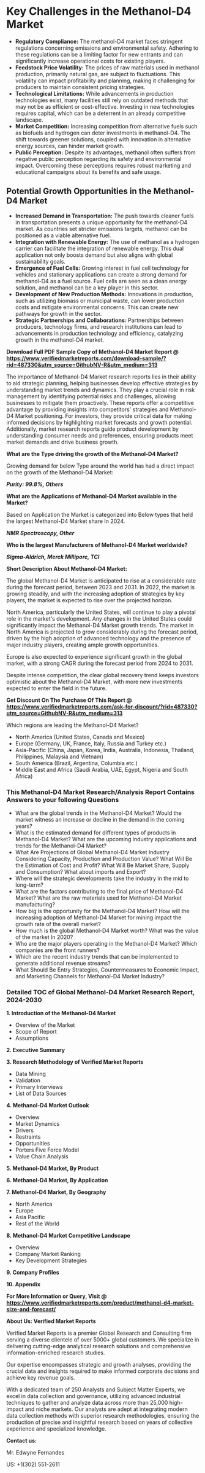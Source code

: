 <p class=""><h1>Key Challenges in the Methanol-D4 Market</h1><ul>    <li><strong>Regulatory Compliance:</strong> The methanol-D4 market faces stringent regulations concerning emissions and environmental safety. Adhering to these regulations can be a limiting factor for new entrants and can significantly increase operational costs for existing players.</li>    <li><strong>Feedstock Price Volatility:</strong> The prices of raw materials used in methanol production, primarily natural gas, are subject to fluctuations. This volatility can impact profitability and planning, making it challenging for producers to maintain consistent pricing strategies.</li>    <li><strong>Technological Limitations:</strong> While advancements in production technologies exist, many facilities still rely on outdated methods that may not be as efficient or cost-effective. Investing in new technologies requires capital, which can be a deterrent in an already competitive landscape.</li>    <li><strong>Market Competition:</strong> Increasing competition from alternative fuels such as biofuels and hydrogen can deter investments in methanol-D4. The shift towards greener solutions, coupled with innovation in alternative energy sources, can hinder market growth.</li>    <li><strong>Public Perception:</strong> Despite its advantages, methanol often suffers from negative public perception regarding its safety and environmental impact. Overcoming these perceptions requires robust marketing and educational campaigns about its benefits and safe usage.</li></ul><h2>Potential Growth Opportunities in the Methanol-D4 Market</h1><ul>    <li><strong>Increased Demand in Transportation:</strong> The push towards cleaner fuels in transportation presents a unique opportunity for the methanol-D4 market. As countries set stricter emissions targets, methanol can be positioned as a viable alternative fuel.</li>    <li><strong>Integration with Renewable Energy:</strong> The use of methanol as a hydrogen carrier can facilitate the integration of renewable energy. This dual application not only boosts demand but also aligns with global sustainability goals.</li>    <li><strong>Emergence of Fuel Cells:</strong> Growing interest in fuel cell technology for vehicles and stationary applications can create a strong demand for methanol-D4 as a fuel source. Fuel cells are seen as a clean energy solution, and methanol can be a key player in this sector.</li>    <li><strong>Development of New Production Methods:</strong> Innovations in production, such as utilizing biomass or municipal waste, can lower production costs and mitigate environmental concerns. This can create new pathways for growth in the sector.</li>    <li><strong>Strategic Partnerships and Collaborations:</strong> Partnerships between producers, technology firms, and research institutions can lead to advancements in production technology and efficiency, catalyzing growth in the methanol-D4 market.</li></ul></p><p class=""><strong>Download Full PDF Sample Copy of Methanol-D4 Market Report @ <a href="https://www.verifiedmarketreports.com/download-sample/?rid=487330&utm_source=GithubNV-R&utm_medium=313" target="_blank">https://www.verifiedmarketreports.com/download-sample/?rid=487330&utm_source=GithubNV-R&utm_medium=313</a></strong></p><p>The importance of&nbsp;Methanol-D4 Market research reports lies in their ability to aid strategic planning, helping businesses develop effective strategies by understanding market trends and dynamics. They play a crucial role in risk management by identifying potential risks and challenges, allowing businesses to mitigate them proactively. These reports offer a competitive advantage by providing insights into competitors' strategies and Methanol-D4 Market positioning. For investors, they provide critical data for making informed decisions by highlighting market forecasts and growth potential. Additionally, market research reports guide product development by understanding consumer needs and preferences, ensuring products meet market demands and drive business growth.</p><p><strong>What are the&nbsp;Type driving the growth of the Methanol-D4 Market?</strong></p><p id="" class="">Growing demand for below Type around the world has had a direct impact on the growth of the Methanol-D4 Market:</p><p class=""><em><strong>Purity: 99.8%, Others</strong></em></p><p class=""><strong>What are the&nbsp;Applications&nbsp;of Methanol-D4 Market available in the Market?</strong></p><p id="" class="">Based on Application the Market is categorized into Below types that held the largest Methanol-D4 Market share In 2024.</p><p class=""><em><strong>NMR Spectroscopy, Other</strong></em></p><p class=""><strong>Who is the largest Manufacturers of Methanol-D4 Market worldwide?</strong></p><p><em><strong>Sigma-Aldrich, Merck Millipore, TCI</strong></em></p><p id="" class=""><strong>Short Description About Methanol-D4 Market:</strong></p><p>The global Methanol-D4 Market is anticipated to rise at a considerable rate during the forecast period, between 2023 and 2031. In 2022, the market is growing steadily, and with the increasing adoption of strategies by key players, the market is expected to rise over the projected horizon.</p><p>North America, particularly the United States, will continue to play a pivotal role in the market's development. Any changes in the United States could significantly impact the Methanol-D4 Market growth trends. The market in North America is projected to grow considerably during the forecast period, driven by the high adoption of advanced technology and the presence of major industry players, creating ample growth opportunities.</p><p>Europe is also expected to experience significant growth in the global market, with a strong CAGR during the forecast period from 2024 to 2031.</p><p>Despite intense competition, the clear global recovery trend keeps investors optimistic about the Methanol-D4 Market, with more new investments expected to enter the field in the future.</p><p id="" class=""><strong>Get Discount On The Purchase Of This Report @ <a href="https://www.verifiedmarketreports.com/ask-for-discount/?rid=487330?utm_source=GithubNV-R&utm_medium=313" target="_blank">https://www.verifiedmarketreports.com/ask-for-discount/?rid=487330?utm_source=GithubNV-R&utm_medium=313</a></strong></p><p class="">Which regions are leading the Methanol-D4 Market?</p><ul><li>North America (United States, Canada and Mexico)</li><li>Europe (Germany, UK, France, Italy, Russia and Turkey etc.)</li><li>Asia-Pacific (China, Japan, Korea, India, Australia, Indonesia, Thailand, Philippines, Malaysia and Vietnam)</li><li>South America (Brazil, Argentina, Columbia etc.)</li><li>Middle East and Africa (Saudi Arabia, UAE, Egypt, Nigeria and South Africa)</li></ul><h3 id="" class="">This Methanol-D4 Market Research/Analysis Report Contains Answers to your following Questions</h3><ul><li>What are the global trends in the Methanol-D4 Market? Would the market witness an increase or decline in the demand in the coming years?</li><li>What is the estimated demand for different types of products in Methanol-D4 Market? What are the upcoming industry applications and trends for the Methanol-D4 Market?</li><li>What Are Projections of Global Methanol-D4 Market Industry Considering Capacity, Production and Production Value? What Will Be the Estimation of Cost and Profit? What Will Be Market Share, Supply and Consumption? What about imports and Export?</li><li>Where will the strategic developments take the industry in the mid to long-term?</li><li>What are the factors contributing to the final price of Methanol-D4 Market? What are the raw materials used for Methanol-D4 Market manufacturing?</li><li>How big is the opportunity for the Methanol-D4 Market? How will the increasing adoption of Methanol-D4 Market for mining impact the growth rate of the overall market?</li><li>How much is the global Methanol-D4 Market worth? What was the value of the market In 2020?</li><li>Who are the major players operating in the Methanol-D4 Market? Which companies are the front runners?</li><li>Which are the recent industry trends that can be implemented to generate additional revenue streams?</li><li>What Should Be Entry Strategies, Countermeasures to Economic Impact, and Marketing Channels for Methanol-D4 Market Industry?</li></ul><h3 id="" class="">Detailed TOC of Global Methanol-D4 Market Research Report, 2024-2030</h3><p id="" class=""><strong>1. Introduction of the Methanol-D4 Market</strong></p><ul><li>Overview of the Market</li><li>Scope of Report</li><li>Assumptions</li></ul><p id="" class=""><strong>2. Executive Summary</strong></p><p id="" class=""><strong>3. Research Methodology of Verified Market Reports</strong></p><ul><li>Data Mining</li><li>Validation</li><li>Primary Interviews</li><li>List of Data Sources</li></ul><p id="" class=""><strong>4. Methanol-D4 Market Outlook</strong></p><ul><li>Overview</li><li>Market Dynamics</li><li>Drivers</li><li>Restraints</li><li>Opportunities</li><li>Porters Five Force Model</li><li>Value Chain Analysis</li></ul><p id="" class=""><strong>5. Methanol-D4 Market, By Product</strong></p><p id="" class=""><strong>6. Methanol-D4 Market, By Application</strong></p><p id="" class=""><strong>7. Methanol-D4 Market, By Geography</strong></p><ul><li>North America</li><li>Europe</li><li>Asia Pacific</li><li>Rest of the World</li></ul><p id="" class=""><strong>8. Methanol-D4 Market Competitive Landscape</strong></p><ul><li>Overview</li><li>Company Market Ranking</li><li>Key Development Strategies</li></ul><p id="" class=""><strong>9. Company Profiles</strong></p><p id="" class=""><strong>10. Appendix</strong></p><p id="" class=""><strong>For More Information or Query, Visit @ <a href="https://www.verifiedmarketreports.com/product/methanol-d4-market-size-and-forecast/" target="_blank">https://www.verifiedmarketreports.com/product/methanol-d4-market-size-and-forecast/</a></strong></p><p id="" class=""><strong>About Us: Verified Market Reports</strong></p><p id="" class="">Verified Market Reports is a premier Global Research and Consulting firm serving a diverse clientele of over 5000+ global customers. We specialize in delivering cutting-edge analytical research solutions and comprehensive information-enriched research studies.</p><p id="" class="">Our expertise encompasses strategic and growth analyses, providing the crucial data and insights required to make informed corporate decisions and achieve key revenue goals.</p><p id="" class="">With a dedicated team of 250 Analysts and Subject Matter Experts, we excel in data collection and governance, utilizing advanced industrial techniques to gather and analyze data across more than 25,000 high-impact and niche markets. Our analysts are adept at integrating modern data collection methods with superior research methodologies, ensuring the production of precise and insightful research based on years of collective experience and specialized knowledge.</p><p id="" class=""><strong>Contact us:</strong></p><p id="" class="">Mr. Edwyne Fernandes</p><p id="" class="">US: +1(302) 551-2611</p>